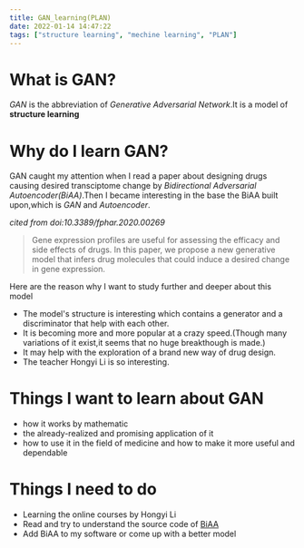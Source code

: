```yaml
---
title: GAN_learning(PLAN)
date: 2022-01-14 14:47:22
tags: ["structure learning", "mechine learning", "PLAN"]
---
```


# What is GAN?

_GAN_ is the abbreviation of _Generative Adversarial Network_.It is a model of __structure learning__

# Why do I learn GAN?

GAN caught my attention when I read a paper about designing drugs causing desired transciptome change by _Bidirectional Adversarial Autoencoder(BiAA)_.Then I became interesting in the base the BiAA built upon,which is _GAN_ and _Autoencoder_.

_cited from doi:10.3389/fphar.2020.00269_
> Gene expression profiles are useful for assessing the efficacy and side effects of drugs. In this paper, we propose a new generative model that infers drug molecules that could induce a desired change in gene expression.

Here are the reason why I want to study further and deeper about this model

* The model's structure is interesting which contains a generator and a discriminator that help with each other. 
* It is becoming more and more popular at a crazy speed.(Though many variations of it exist,it seems that no huge breakthough is made.)
* It may help with the exploration of a brand new way of drug design.
* The teacher Hongyi Li is so interesting.

# Things I want to learn about GAN

* how it works by mathematic
* the already-realized and promising application of it
* how to use it in the field of medicine and how to make it more useful and dependable

# Things I need to do

* Learning the online courses by Hongyi Li
* Read and try to understand the source code of [BiAA](https://github.com/insilicomedicine/BiAAE.git)
* Add BiAA to my software or come up with a better model

